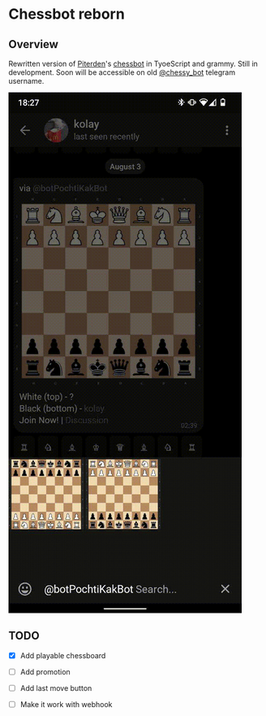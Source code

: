 # Chessbot reborn

## Overview
Rewritten version of [Piterden](https://github.com/Piterden)'s [chessbot](https://github.com/piterden/chessbot)  in TyoeScript and grammy.
Still in development. Soon will be accessible on old [@chessy_bot](https://t.me/chessy_bot) telegram username.

![](assets/preview.gif)

## TODO
- [x] Add playable chessboard
- [ ] Add promotion
- [ ] Add last move button
- [ ] Make it work with webhook

